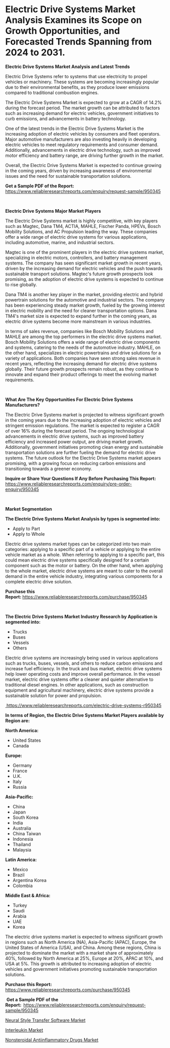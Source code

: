 <p><h1>Electric Drive Systems Market Analysis Examines its Scope on Growth Opportunities, and Forecasted Trends Spanning from 2024 to 2031.</h1></p><p><strong>Electric Drive Systems Market Analysis and Latest Trends</strong></p>
<p><p>Electric Drive Systems refer to systems that use electricity to propel vehicles or machinery. These systems are becoming increasingly popular due to their environmental benefits, as they produce lower emissions compared to traditional combustion engines. </p><p>The Electric Drive Systems Market is expected to grow at a CAGR of 14.2% during the forecast period. The market growth can be attributed to factors such as increasing demand for electric vehicles, government initiatives to curb emissions, and advancements in battery technology. </p><p>One of the latest trends in the Electric Drive Systems Market is the increasing adoption of electric vehicles by consumers and fleet operators. Major automotive manufacturers are also investing heavily in developing electric vehicles to meet regulatory requirements and consumer demand. Additionally, advancements in electric drive technology, such as improved motor efficiency and battery range, are driving further growth in the market. </p><p>Overall, the Electric Drive Systems Market is expected to continue growing in the coming years, driven by increasing awareness of environmental issues and the need for sustainable transportation solutions.</p></p>
<p><strong>Get a Sample PDF of the Report:&nbsp;</strong> <a href="https://www.reliableresearchreports.com/enquiry/request-sample/950345">https://www.reliableresearchreports.com/enquiry/request-sample/950345</a></p>
<p>&nbsp;</p>
<p><strong>Electric Drive Systems Major Market Players</strong></p>
<p><p>The Electric Drive Systems market is highly competitive, with key players such as Magtec, Dana TM4, ACTIA, MAHLE, Fischer Panda, HPEVs, Bosch Mobility Solutions, and AC Propulsion leading the way. These companies offer a wide range of electric drive systems for various applications, including automotive, marine, and industrial sectors.</p><p>Magtec is one of the prominent players in the electric drive systems market, specializing in electric motors, controllers, and battery management systems. The company has seen significant market growth in recent years, driven by the increasing demand for electric vehicles and the push towards sustainable transport solutions. Magtec's future growth prospects look promising, as the adoption of electric drive systems is expected to continue to rise globally.</p><p>Dana TM4 is another key player in the market, providing electric and hybrid powertrain solutions for the automotive and industrial sectors. The company has been experiencing steady market growth, fueled by the growing interest in electric mobility and the need for cleaner transportation options. Dana TM4's market size is expected to expand further in the coming years, as electric drive systems become more mainstream in various industries.</p><p>In terms of sales revenue, companies like Bosch Mobility Solutions and MAHLE are among the top performers in the electric drive systems market. Bosch Mobility Solutions offers a wide range of electric drive components and systems, catering to the needs of the automotive industry. MAHLE, on the other hand, specializes in electric powertrains and drive solutions for a variety of applications. Both companies have seen strong sales revenue in recent years, reflecting the increasing demand for electric drive systems globally. Their future growth prospects remain robust, as they continue to innovate and expand their product offerings to meet the evolving market requirements.</p></p>
<p>&nbsp;</p>
<p><strong>What Are The Key Opportunities For Electric Drive Systems Manufacturers?</strong></p>
<p><p>The Electric Drive Systems market is projected to witness significant growth in the coming years due to the increasing adoption of electric vehicles and stringent emission regulations. The market is expected to register a CAGR of over 16% during the forecast period. The ongoing technological advancements in electric drive systems, such as improved battery efficiency and increased power output, are driving market growth. Additionally, government initiatives promoting clean energy and sustainable transportation solutions are further fueling the demand for electric drive systems. The future outlook for the Electric Drive Systems market appears promising, with a growing focus on reducing carbon emissions and transitioning towards a greener economy.</p></p>
<p><strong>Inquire or Share Your Questions If Any Before Purchasing This Report:</strong> <a href="https://www.reliableresearchreports.com/enquiry/pre-order-enquiry/950345">https://www.reliableresearchreports.com/enquiry/pre-order-enquiry/950345</a></p>
<p>&nbsp;</p>
<p><strong>Market Segmentation</strong></p>
<p><strong>The Electric Drive Systems Market Analysis by types is segmented into:</strong></p>
<p><ul><li>Apply to Part</li><li>Apply to Whole</li></ul></p>
<p><p>Electric drive systems market types can be categorized into two main categories: applying to a specific part of a vehicle or applying to the entire vehicle market as a whole. When referring to applying to a specific part, this could mean electric drive systems specifically designed for a certain component such as the motor or battery. On the other hand, when applying to the whole market, electric drive systems are meant to cater to the overall demand in the entire vehicle industry, integrating various components for a complete electric drive solution.</p></p>
<p><strong>Purchase this Report:&nbsp;</strong><a href="https://www.reliableresearchreports.com/purchase/950345">https://www.reliableresearchreports.com/purchase/950345</a></p>
<p>&nbsp;</p>
<p><strong>The Electric Drive Systems Market Industry Research by Application is segmented into:</strong></p>
<p><ul><li>Trucks</li><li>Buses</li><li>Vessels</li><li>Others</li></ul></p>
<p><p>Electric drive systems are increasingly being used in various applications such as trucks, buses, vessels, and others to reduce carbon emissions and increase fuel efficiency. In the truck and bus market, electric drive systems help lower operating costs and improve overall performance. In the vessel market, electric drive systems offer a cleaner and quieter alternative to traditional diesel engines. In other applications, such as construction equipment and agricultural machinery, electric drive systems provide a sustainable solution for power and propulsion.</p></p>
<p><a href="https://www.reliableresearchreports.com/electric-drive-systems-r950345">&nbsp;https://www.reliableresearchreports.com/electric-drive-systems-r950345</a></p>
<p><strong>In terms of Region, the Electric Drive Systems Market Players available by Region are:</strong></p>
<p>
    <p> <strong> North America: </strong>
        <ul>
            <li>United States</li>
            <li>Canada</li>
        </ul>
        </p> 
    <p> <strong> Europe: </strong>
        <ul>
            <li>Germany</li>
            <li>France</li>
            <li>U.K.</li>
            <li>Italy</li>
            <li>Russia</li>
        </ul>
        </p> 
    <p> <strong> Asia-Pacific: </strong>
        <ul>
            <li>China</li>
            <li>Japan</li>
            <li>South Korea</li>
            <li>India</li>
            <li>Australia</li>
            <li>China Taiwan</li>
            <li>Indonesia</li>
            <li>Thailand</li>
            <li>Malaysia</li>
        </ul>
        </p> 
    <p> <strong> Latin America: </strong>
        <ul>
            <li>Mexico</li>
            <li>Brazil</li>
            <li>Argentina Korea</li>
            <li>Colombia</li>
        </ul>
        </p> 
    <p> <strong> Middle East & Africa: </strong>
        <ul>
            <li>Turkey</li>
            <li>Saudi</li>
            <li>Arabia</li>
            <li>UAE</li>
            <li>Korea</li>
        </ul>
    </p>
    </p>
<p><p>The electric drive systems market is expected to witness significant growth in regions such as North America (NA), Asia-Pacific (APAC), Europe, the United States of America (USA), and China. Among these regions, China is projected to dominate the market with a market share of approximately 40%, followed by North America at 25%, Europe at 20%, APAC at 10%, and USA at 5%. This growth is attributed to increasing adoption of electric vehicles and government initiatives promoting sustainable transportation solutions.</p></p>
<p><strong>Purchase this Report: </strong><a href="https://www.reliableresearchreports.com/purchase/950345">https://www.reliableresearchreports.com/purchase/950345</a></p>
<p>&nbsp;<strong>Get a Sample PDF of the Report:&nbsp;&nbsp;</strong><a href="https://www.reliableresearchreports.com/enquiry/request-sample/950345">https://www.reliableresearchreports.com/enquiry/request-sample/950345</a></p>
<p><strong></strong></p>
<p><p><a href="https://github.com/HugoFirst21/Market-Research-Report-List-1/blob/main/neural-style-transfer-software-market.md">Neural Style Transfer Software Market</a></p><p><a href="https://www.linkedin.com/pulse/interleukin-market-competitive-analysis-trends-forecast-2031-m7c2c">Interleukin Market</a></p><p><a href="https://www.linkedin.com/pulse/nonsteroidal-antiinflammatory-drugs-market-competitive-analysis-r6x0e">Nonsteroidal Antiinflammatory Drugs Market</a></p></p>